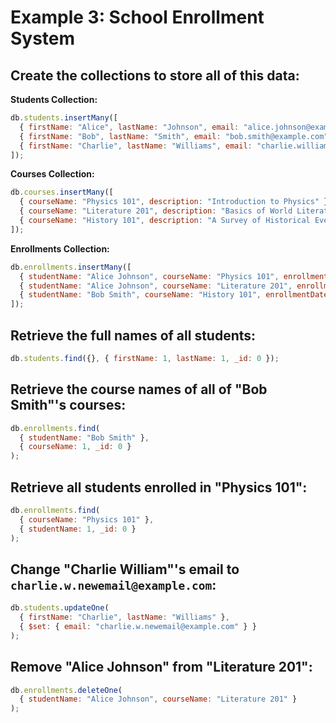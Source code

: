 # **Example 3: School Enrollment System**

## Create the collections to store all of this data:

**Students Collection:**

```javascript
db.students.insertMany([
  { firstName: "Alice", lastName: "Johnson", email: "alice.johnson@example.com", enrollmentDate: new Date("2024-09-15") },
  { firstName: "Bob", lastName: "Smith", email: "bob.smith@example.com", enrollmentDate: new Date("2024-09-16") },
  { firstName: "Charlie", lastName: "Williams", email: "charlie.williams@example.com", enrollmentDate: new Date("2024-09-17") }
]);
```

**Courses Collection:**

```javascript
db.courses.insertMany([
  { courseName: "Physics 101", description: "Introduction to Physics" },
  { courseName: "Literature 201", description: "Basics of World Literature" },
  { courseName: "History 101", description: "A Survey of Historical Events" }
]);
```

**Enrollments Collection:**

```javascript
db.enrollments.insertMany([
  { studentName: "Alice Johnson", courseName: "Physics 101", enrollmentDate: new Date("2024-09-18") },
  { studentName: "Alice Johnson", courseName: "Literature 201", enrollmentDate: new Date("2024-09-18") },
  { studentName: "Bob Smith", courseName: "History 101", enrollmentDate: new Date("2024-09-19") }
]);
```

## Retrieve the full names of all students:

```javascript
db.students.find({}, { firstName: 1, lastName: 1, _id: 0 });
```

## Retrieve the course names of all of "Bob Smith"'s courses:

```javascript
db.enrollments.find(
  { studentName: "Bob Smith" },
  { courseName: 1, _id: 0 }
);
```

## Retrieve all students enrolled in "Physics 101":

```javascript
db.enrollments.find(
  { courseName: "Physics 101" },
  { studentName: 1, _id: 0 }
);
```

## Change "Charlie William"'s email to `charlie.w.newemail@example.com`:

```javascript
db.students.updateOne(
  { firstName: "Charlie", lastName: "Williams" },
  { $set: { email: "charlie.w.newemail@example.com" } }
);
```

## Remove "Alice Johnson" from "Literature 201":

```javascript
db.enrollments.deleteOne(
  { studentName: "Alice Johnson", courseName: "Literature 201" }
);
```